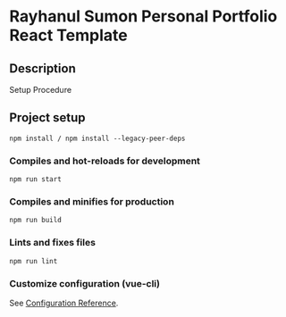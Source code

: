 # Rayhanul Sumon Personal Portfolio React Template

## Description

Setup Procedure 

## Project setup

```
npm install / npm install --legacy-peer-deps 
``` 

### Compiles and hot-reloads for development

``` 
npm run start 
```   

### Compiles and minifies for production

```      
npm run build 
```
 
### Lints and fixes files    

```
npm run lint
```

### Customize configuration (vue-cli)

See [Configuration Reference](https://cli.vuejs.org/config/).
